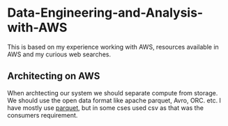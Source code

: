 # Data-Engineering-and-Analysis-with-AWS
This is based on my experience working with AWS, resources available in AWS and my curious web searches.

## Architecting on AWS
When archtecting our system we should separate compute from storage. We should use the open data format like apache parquet, Avro, ORC. etc. I have mostly use [parquet](https://github.com/paramraghavan/Data-Engineering-and-Analysis-with-AWS/blob/main/parquet.md), but in some cses used csv as that was the consumers requirement.



